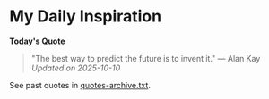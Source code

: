 # My Daily Inspiration

**Today's Quote**  
> "The best way to predict the future is to invent it." — Alan Kay  
*Updated on 2025-10-10*

See past quotes in [quotes-archive.txt](quotes-archive.txt).